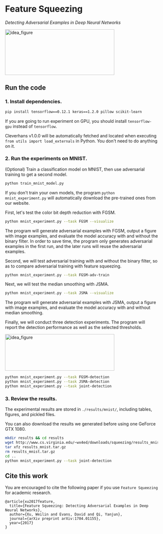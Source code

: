 # Feature Squeezing
*Detecting Adversarial Examples in Deep Neural Networks*  
  
<img src="http://evademl.org/images/squeezing.png" height="150" width="360" alt="idea_figure" >  

## Run the code

### 1. Install dependencies.

```bash
pip install tensorflow==0.12.1 keras==1.2.0 pillow scikit-learn
```

If you are going to run experiment on GPU, you should install `tensorflow-gpu` instead of `tensorflow`.

Cleverhans v1.0.0 will be automatically fetched and located when executing `from utils import load_externals` in Python. You don't need to do anything on it.

### 2. Run the experiments on MNIST.

(Optional) Train a classification model on MNIST, then use adversarial training to get a second model.
```bash
python train_mnist_model.py
```

If you don't train your own models, the program `python mnist_experiment.py` will automatically download the pre-trained ones from our website.

First, let's test the color bit depth reduction with FGSM.
```bash
python mnist_experiment.py --task FGSM --visualize
```
The program will generate adversarial examples with FGSM, output a figure with image examples, and evaluate the model accuracy with and without the binary filter. In order to save time, the program only generates adversarial examples in the first run, and the later runs will reuse the adversarial examples.

Second, we will test adversarial training with and without the binary filter, so as to compare adversarial training with feature squeezing.
```bash
python mnist_experiment.py --task FGSM-adv-train
```

Next, we will test the median smoothing with JSMA.
```bash
python mnist_experiment.py --task JSMA --visualize
```
The program will generate adversarial examples with JSMA, output a figure with image examples, and evaluate the model accuracy with and without median smoothing.

Finally, we will conduct three detection experiments. The program will report the detection performance as well as the selected thresholds.


<img src="http://evademl.org/images/squeezingframework.png" height="120" width="360" alt="idea_figure" >  

```bash
python mnist_experiment.py --task FGSM-detection
python mnist_experiment.py --task JSMA-detection
python mnist_experiment.py --task joint-detection
```

### 3. Review the results.

The experimental results are stored in `./results/mnist/`, including tables, figures, and pickled files.

You can also download the results we generated before using one GeForce GTX 1080.

```bash
mkdir results && cd results
wget http://www.cs.virginia.edu/~wx4ed/downloads/squeezing/results_mnist.tar.gz
tar xfz results_mnist.tar.gz
rm results_mnist.tar.gz
cd ..
python mnist_experiment.py --task joint-detection
```

## Cite this work

You are encouraged to cite the following paper if you use `Feature Squeezing` for academic research.

```
@article{xu2017feature,
  title={Feature Squeezing: Detecting Adversarial Examples in Deep Neural Networks},
  author={Xu, Weilin and Evans, David and Qi, Yanjun},
  journal={arXiv preprint arXiv:1704.01155},
  year={2017}
}
```
